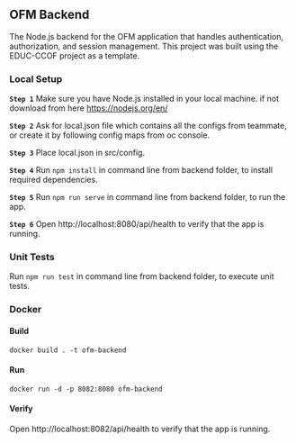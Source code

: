 ## OFM Backend

The Node.js backend for the OFM application that handles authentication, authorization, and session management.
This project was built using the EDUC-CCOF project as a template.

### Local Setup

**`Step 1`** Make sure you have Node.js installed in your local machine. if not download from here https://nodejs.org/en/

**`Step 2`** Ask for local.json file which contains all the configs from teammate, or create it by following config maps from oc console.

**`Step 3`** Place local.json in src/config.

**`Step 4`** Run `npm install` in command line from backend folder, to install required dependencies.

**`Step 5`** Run `npm run serve` in command line from backend folder, to run the app.

**`Step 6`** Open http://localhost:8080/api/health to verify that the app is running.

### Unit Tests

Run `npm run test` in command line from backend folder, to execute unit tests.

### Docker

#### Build

```
docker build . -t ofm-backend
```

#### Run

```
docker run -d -p 8082:8080 ofm-backend
```

#### Verify

Open http://localhost:8082/api/health to verify that the app is running.
